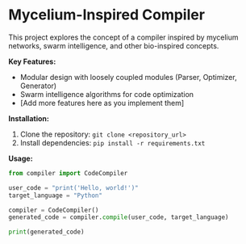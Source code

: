 # Mycelium-Inspired Compiler

This project explores the concept of a compiler inspired by mycelium networks, swarm intelligence, and other bio-inspired concepts.

**Key Features:**

*   Modular design with loosely coupled modules (Parser, Optimizer, Generator)
*   Swarm intelligence algorithms for code optimization
*   [Add more features here as you implement them]

**Installation:**

1.  Clone the repository: `git clone <repository_url>`
2.  Install dependencies: `pip install -r requirements.txt` 

**Usage:**

```python
from compiler import CodeCompiler

user_code = "print('Hello, world!')"
target_language = "Python"

compiler = CodeCompiler()
generated_code = compiler.compile(user_code, target_language)

print(generated_code)
